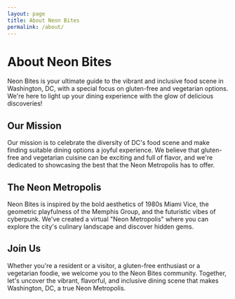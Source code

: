 ```yaml
---
layout: page
title: About Neon Bites
permalink: /about/
---
```


# About Neon Bites

Neon Bites is your ultimate guide to the vibrant and inclusive food scene in Washington, DC, with a special focus on gluten-free and vegetarian options. We're here to light up your dining experience with the glow of delicious discoveries!

## Our Mission

Our mission is to celebrate the diversity of DC's food scene and make finding suitable dining options a joyful experience. We believe that gluten-free and vegetarian cuisine can be exciting and full of flavor, and we're dedicated to showcasing the best that the Neon Metropolis has to offer.

## The Neon Metropolis

Neon Bites is inspired by the bold aesthetics of 1980s Miami Vice, the geometric playfulness of the Memphis Group, and the futuristic vibes of cyberpunk. We've created a virtual "Neon Metropolis" where you can explore the city's culinary landscape and discover hidden gems.

## Join Us

Whether you're a resident or a visitor, a gluten-free enthusiast or a vegetarian foodie, we welcome you to the Neon Bites community. Together, let's uncover the vibrant, flavorful, and inclusive dining scene that makes Washington, DC, a true Neon Metropolis.